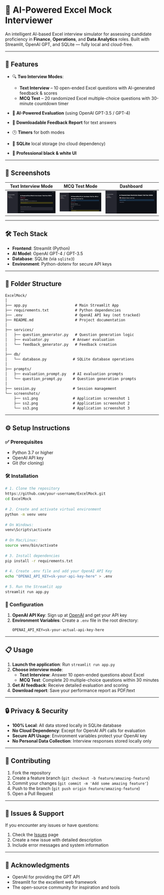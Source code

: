 # 🧠 AI-Powered Excel Mock Interviewer

An intelligent AI-based Excel interview simulator for assessing candidate proficiency in **Finance**, **Operations**, and **Data Analytics** roles. Built with Streamlit, OpenAI GPT, and SQLite — fully local and cloud-free.

---

## 🚀 Features

- 🔍 **Two Interview Modes**:
  - **Text Interview** – 10 open-ended Excel questions with AI-generated feedback & scores
  - **MCQ Test** – 20 randomized Excel multiple-choice questions with 30-minute countdown timer

- 🧠 **AI-Powered Evaluation** (using OpenAI GPT-3.5 / GPT-4)
- 📄 **Downloadable Feedback Report** for text answers
- 🕒 **Timers** for both modes
- 💾 **SQLite** local storage (no cloud dependency)
- 🎨 **Professional black & white UI**

---

## 📸 Screenshots

| Text Interview Mode | MCQ Test Mode | Dashboard |
|---------------------|---------------|-----------|
| ![Screenshot 1](screenshots/ss1.png) | ![Screenshot 2](screenshots/ss3.png) | ![Screenshot 3](screenshots/ss2.png) |

---

## 🛠 Tech Stack

- **Frontend**: Streamlit (Python)
- **AI Model**: OpenAI GPT-4 / GPT-3.5
- **Database**: SQLite (via `sqlite3`)
- **Environment**: Python-dotenv for secure API keys

---

## 📂 Folder Structure

```
ExcelMock/
│
├── app.py                      # Main Streamlit App
├── requirements.txt            # Python dependencies
├── .env                        # OpenAI API key (not tracked)
├── README.md                   # Project documentation
│
├── services/
│   ├── question_generator.py   # Question generation logic
│   ├── evaluator.py           # Answer evaluation
│   └── feedback_generator.py   # Feedback creation
│
├── db/
│   └── database.py            # SQLite database operations
│
├── prompts/
│   ├── evaluation_prompt.py   # AI evaluation prompts
│   └── question_prompt.py     # Question generation prompts
│
├── session.py                 # Session management
└── screenshots/
    ├── ss1.png                # Application screenshot 1
    ├── ss2.png                # Application screenshot 2
    └── ss3.png                # Application screenshot 3
```

---

## ⚙️ Setup Instructions

### ✅ Prerequisites

- Python 3.7 or higher
- OpenAI API key
- Git (for cloning)

### 🛠 Installation

```bash
# 1. Clone the repository
https://github.com/your-username/ExcelMock.git
cd ExcelMock

# 2. Create and activate virtual environment
python -m venv venv

# On Windows:
venv\Scripts\activate

# On Mac/Linux:
source venv/bin/activate

# 3. Install dependencies
pip install -r requirements.txt

# 4. Create .env file and add your OpenAI API Key
echo "OPENAI_API_KEY=sk-your-api-key-here" > .env

# 5. Run the Streamlit app
streamlit run app.py
```

### 🔧 Configuration

1. **OpenAI API Key**: Sign up at [OpenAI](https://platform.openai.com/) and get your API key
2. **Environment Variables**: Create a `.env` file in the root directory:
   ```
   OPENAI_API_KEY=sk-your-actual-api-key-here
   ```

---

## 📋 Usage

1. **Launch the application**: Run `streamlit run app.py`
2. **Choose interview mode**:
   - **Text Interview**: Answer 10 open-ended questions about Excel
   - **MCQ Test**: Complete 20 multiple-choice questions within 30 minutes
3. **Get AI feedback**: Receive detailed evaluation and scoring
4. **Download report**: Save your performance report as PDF/text

---

## 🔒 Privacy & Security

- **100% Local**: All data stored locally in SQLite database
- **No Cloud Dependency**: Except for OpenAI API calls for evaluation
- **Secure API Usage**: Environment variables protect your OpenAI key
- **No Personal Data Collection**: Interview responses stored locally only

---

## 🤝 Contributing

1. Fork the repository
2. Create a feature branch (`git checkout -b feature/amazing-feature`)
3. Commit your changes (`git commit -m 'Add some amazing feature'`)
4. Push to the branch (`git push origin feature/amazing-feature`)
5. Open a Pull Request

---

## 🐛 Issues & Support

If you encounter any issues or have questions:

1. Check the [Issues](https://github.com/your-username/excel-mock-interviewer/issues) page
2. Create a new issue with detailed description
3. Include error messages and system information

---

## 🙏 Acknowledgments

- OpenAI for providing the GPT API
- Streamlit for the excellent web framework
- The open-source community for inspiration and tools